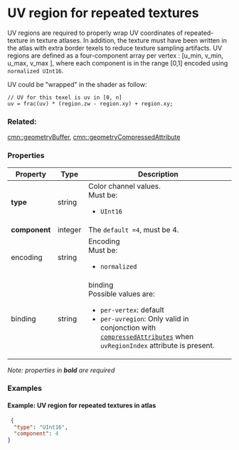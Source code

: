 # UV region for repeated textures



  UV regions are required to properly wrap UV coordinates of repeated-texture in texture atlases.
  In addition, the texture must have been written in the atlas with extra border texels to reduce texture sampling artifacts. 
  UV regions are defined as a four-component array per vertex : [u_min, v_min, u_max, v_max ], where each component is in the range [0,1] encoded using `normalized UInt16`.
  
  UV could be "wrapped" in the shader as follow:
  ``` hlsl
  // UV for this texel is uv in [0, n]
  uv = frac(uv) * (region.zw - region.xy) + region.xy;
  ```
  
  

### Related:

[cmn::geometryBuffer](geometryBuffer.cmn.md), [cmn::geometryCompressedAttribute](geometryCompressedAttribute.cmn.md)
### Properties

| Property | Type | Description |
| --- | --- | --- |
| **type** | string | Color channel values.<div>Must be:<ul><li>`UInt16`</li></ul></div> |
| **component** | integer | The `default =4`, must be 4. |
| encoding | string | Encoding<div>Must be:<ul><li>`normalized`</li></ul></div> |
| binding | string | binding<div>Possible values are:<ul><li>`per-vertex`: default</li><li>`per-uvregion`: Only valid in conjonction with [`compressedAttributes`](geometryCompressedAttribute.md) when `uvRegionIndex` attribute is present.</li></ul></div> |

*Note: properties in **bold** are required*

### Examples 

#### Example: UV region for repeated textures in atlas 

```json
 {
  "type": "UInt16",
  "component": 4
} 
```

